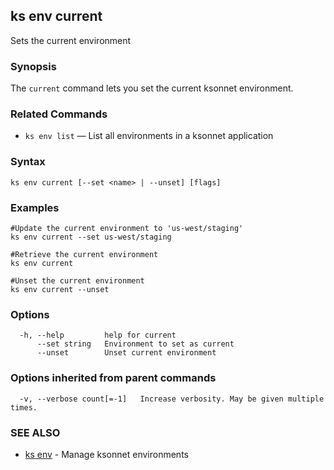 ## ks env current

Sets the current environment

### Synopsis


The `current` command lets you set the current ksonnet environment.

### Related Commands

* `ks env list` — List all environments in a ksonnet application

### Syntax


```
ks env current [--set <name> | --unset] [flags]
```

### Examples

```
#Update the current environment to 'us-west/staging'
ks env current --set us-west/staging

#Retrieve the current environment
ks env current

#Unset the current environment
ks env current --unset
```

### Options

```
  -h, --help         help for current
      --set string   Environment to set as current
      --unset        Unset current environment
```

### Options inherited from parent commands

```
  -v, --verbose count[=-1]   Increase verbosity. May be given multiple times.
```

### SEE ALSO

* [ks env](ks_env.md)	 - Manage ksonnet environments

